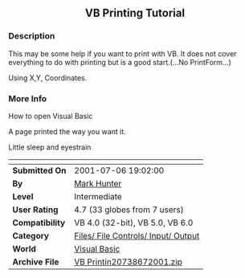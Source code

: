 ﻿<div align="center">

## VB Printing Tutorial


</div>

### Description

This may be some help if you want to print with VB. It does not cover everything to do with printing but is a good start.(...No PrintForm...)

Using X,Y, Coordinates.
 
### More Info
 
How to open Visual Basic

A page printed the way you want it.

Little sleep and eyestrain


<span>             |<span>
---                |---
**Submitted On**   |2001-07-06 19:02:00
**By**             |[Mark Hunter](https://github.com/Planet-Source-Code/PSCIndex/blob/master/ByAuthor/mark-hunter.md)
**Level**          |Intermediate
**User Rating**    |4.7 (33 globes from 7 users)
**Compatibility**  |VB 4\.0 \(32\-bit\), VB 5\.0, VB 6\.0
**Category**       |[Files/ File Controls/ Input/ Output](https://github.com/Planet-Source-Code/PSCIndex/blob/master/ByCategory/files-file-controls-input-output__1-3.md)
**World**          |[Visual Basic](https://github.com/Planet-Source-Code/PSCIndex/blob/master/ByWorld/visual-basic.md)
**Archive File**   |[VB Printin20738672001\.zip](https://github.com/Planet-Source-Code/mark-hunter-vb-printing-tutorial__1-23850/archive/master.zip)








